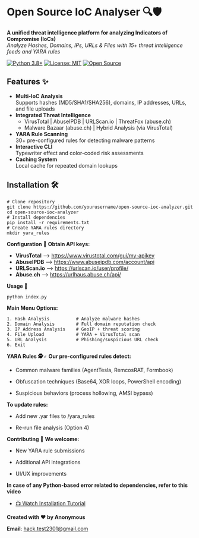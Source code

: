 # Open Source IoC Analyser 🔍🛡️

**A unified threat intelligence platform for analyzing Indicators of Compromise (IoCs)**  
*Analyze Hashes, Domains, IPs, URLs & Files with 15+ threat intelligence feeds and YARA rules*

[![Python 3.8+](https://img.shields.io/badge/Python-3.8%2B-blue.svg)](https://www.python.org/)
[![License: MIT](https://img.shields.io/badge/License-MIT-yellow.svg)](https://opensource.org/licenses/MIT)
[![Open Source](https://badges.frapsoft.com/os/v2/open-source.svg?v=103)](https://github.com/ellerbrock/open-source-badges/)

## Features ✨

- **Multi-IoC Analysis**  
  Supports hashes (MD5/SHA1/SHA256), domains, IP addresses, URLs, and file uploads
- **Integrated Threat Intelligence**  
  - VirusTotal | AbuseIPDB | URLScan.io | ThreatFox (abuse.ch)  
  - Malware Bazaar (abuse.ch) | Hybrid Analysis (via VirusTotal)
- **YARA Rule Scanning**  
  30+ pre-configured rules for detecting malware patterns
- **Interactive CLI**  
  Typewriter effect and color-coded risk assessments
- **Caching System**  
  Local cache for repeated domain lookups

## Installation 🛠️

    # Clone repository
    git clone https://github.com/yourusername/open-source-ioc-analyzer.git
    cd open-source-ioc-analyzer         
    # Install dependencies
    pip install -r requirements.txt
    # Create YARA rules directory
    mkdir yara_rules

**Configuration 🔑**
**Obtain API keys:**

- **VirusTotal** --> https://www.virustotal.com/gui/my-apikey
- **AbuseIPDB** --> https://www.abuseipdb.com/account/api
- **URLScan.io** --> https://urlscan.io/user/profile/
- **Abuse.ch** --> https://urlhaus.abuse.ch/api/

**Usage 🚀**

    python index.py
    
**Main Menu Options:**

    1. Hash Analysis          # Analyze malware hashes
    2. Domain Analysis        # Full domain reputation check
    3. IP Address Analysis    # GeoIP + threat scoring
    4. File Upload            # YARA + VirusTotal scan
    5. URL Analysis           # Phishing/suspicious URL check
    6. Exit

**YARA Rules 🕵️♂️**
**Our pre-configured rules detect:**

- Common malware families (AgentTesla, RemcosRAT, Formbook)

- Obfuscation techniques (Base64, XOR loops, PowerShell encoding)

- Suspicious behaviors (process hollowing, AMSI bypass)


**To update rules:**

- Add new .yar files to /yara_rules

- Re-run file analysis (Option 4)


**Contributing 🤝**
**We welcome:**


- New YARA rule submissions

- Additional API integrations

- UI/UX improvements

**In case of any Python-based error related to dependencies, refer to this video**

- [📺 Watch Installation Tutorial](https://www.youtube.com/watch?v=VtjZFWqWisk)

**Created with ❤️ by Anonymous**

**Email**: hack.test2301@gmail.com
